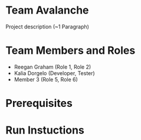 # Team Avalanche

Project description (~1 Paragraph)

# Team Members and Roles

* Reegan Graham (Role 1, Role 2)
* Kalia Dorgelo (Developer, Tester)
* Member 3 (Role 5, Role 6)

# Prerequisites

# Run Instuctions
